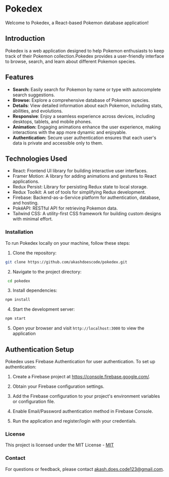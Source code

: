 # Pokedex

Welcome to Pokedex, a React-based Pokemon database application!

## Introduction
Pokedex is a web application designed to help Pokemon enthusiasts to keep track of their Pokemon collection.Pokedex provides a user-friendly interface to browse, search, and learn about different Pokemon species.

## Features
- **Search:** Easily search for Pokemon by name or type with autocomplete search suggestions.
- **Browse:** Explore a comprehensive database of Pokemon species.
- **Details**: View detailed information about each Pokemon, including stats, abilities, and evolutions.
- **Responsive**: Enjoy a seamless experience across devices, including desktops, tablets, and mobile phones.
- **Animation:** Engaging animations enhance the user experience, making interactions with the app more dynamic and enjoyable.
- **Authentication:** Secure user authentication ensures that each user's data is private and accessible only to them.

## Technologies Used
- React: Frontend UI library for building interactive user interfaces.
- Framer Motion: A library for adding animations and gestures to React applications.
- Redux Persist: Library for persisting Redux state to local storage.
- Redux Toolkit: A set of tools for simplifying Redux development.
- Firebase: Backend-as-a-Service platform for authentication, database, and hosting.
- PokéAPI: RESTful API for retrieving Pokemon data.
- Tailwind CSS: A utility-first CSS framework for building custom designs with minimal effort.

### Installation
To run Pokedex locally on your machine, follow these steps:

1. Clone the repository: 
```bash 
git clone https://github.com/akashdoescode/pokedex.git 
```

2. Navigate to the project directory:
```bash
 cd pokedex
```

3. Install dependencies: 
```bash
npm install
```

4. Start the development server:
```bash 
npm start
```

5. Open your browser and visit `http://localhost:3000` to view the application

## Authentication Setup
Pokedex uses Firebase Authentication for user authentication. To set up authentication:

1. Create a Firebase project at https://console.firebase.google.com/.

2. Obtain your Firebase configuration settings.
3. Add the Firebase configuration to your project's environment variables or configuration file.
4. Enable Email/Password authentication method in Firebase Console.
5. Run the application and register/login with your credentials.


### License
This project is licensed under the MIT License - [MIT](https://choosealicense.com/licenses/mit/)


### Contact
For questions or feedback, please contact akash.does.code123@gmail.com.

